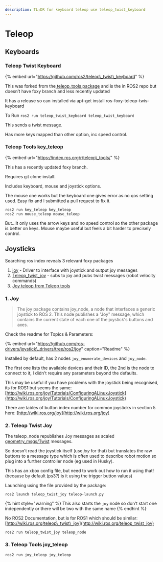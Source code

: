 ```yaml
---
description: TL;DR for keyboard teleop use teleop_twist_keyboard
---
```


# Teleop

## Keyboards

### Teleop Twist Keyboard

{% embed url="https://github.com/ros2/teleop\_twist\_keyboard" %}

This was forked from the[ teleop\_tools package](https://index.ros.org/r/teleop_tools/) and is the in ROS2 repo but doesn’t have foxy branch and less recently updated  

It has a release so can installed via apt-get install ros-foxy-teleop-twis-keyboard 

To Run  `ros2 run teleop_twist_keyboard teleop_twist_keyboard`

This sends a twist message.

Has more keys mapped than other option, inc speed control. 

### Teleop Tools key\_teleop

{% embed url="https://index.ros.org/r/teleop\_tools/" %}

This has a recently updated foxy branch.

Requires git clone install. 

Includes keyboard, mouse and joystick options.

The mouse one works but the keyboard one gives error as no qos setting used. Easy fix and I submitted a pull request to fix it.

```text
ros2 run key_teleop key_teleop
ros2 run mouse_teleop mouse_teleop
```

But...It only uses the arrow keys and no speed control so the other package is better on keys. Mouse maybe useful but feels a bit harder to precisely control. 

## Joysticks

Searching ros index reveals 3 relevant foxy packages

1. [joy](https://index.ros.org/p/joy/github-ros-drivers-joystick_drivers/#foxy) - Driver to interface with joystick and output joy messages
2. [Teleop\_twist\_joy](https://index.ros.org/p/teleop_twist_joy/github-ros2-teleop_twist_joy/#foxy) - subs to joy and pubs twist messages \(robot velocity commands\)
3. [Joy teleop from Teleop tools](https://index.ros.org/p/joy_teleop/github-pal-robotics-joy_teleop/#foxy)

### 1. Joy

> The joy package contains joy\_node, a node that interfaces a generic joystick to ROS 2. This node publishes a "Joy" message, which contains the current state of each one of the joystick's buttons and axes.

Check the readme for Topics & Parameters:

{% embed url="https://github.com/ros-drivers/joystick\_drivers/tree/ros2/joy" caption="Readme" %}

Installed by default, has 2 nodes `joy_enumerate_devices` and `joy_node`.

The first one lists the available devices and their ID, the 2nd is the node to connect to it, I didn't require any parameters beyond the defaults.

This may be useful if you have problems with the joystick being recognised, its for ROS1 but seems the same: [http://wiki.ros.org/joy/Tutorials/ConfiguringALinuxJoystick](http://wiki.ros.org/joy/Tutorials/ConfiguringALinuxJoystick)

There are tables of button index number for common joysticks in section 5 here: [http://wiki.ros.org/joy](http://wiki.ros.org/joy)



### 2. Teleop Twist Joy

The teleop\_node republishes Joy messages as scaled [geometry\_msgs/Twist](http://docs.ros.org/en/api/geometry_msgs/html/msg/Twist.html) messages.

So doesn't read the joystick itself \(use _joy_ for that\) but translates the raw buttons to a message type which is often used to describe robot motion so plug into a further controller node \(eg used in Husky\).

This has an xbox config file, but need to work out how to run it using that! \(because by default \(ps3?\) is it using the trigger button values\)

Launching using the file provided by the package:

```text
ros2 launch teleop_twist_joy teleop-launch.py
```

{% hint style="warning" %}
This also starts the `joy` node so don't start one independently or there will be two with the same name
{% endhint %}



No ROS2 Documentation, but is for ROS1 which should be similar: [http://wiki.ros.org/teleop\_twist\_joy](http://wiki.ros.org/teleop_twist_joy)

```text
ros2 run teleop_twist_joy teleop_node 
```

###  3. Teleop Tools joy\_teleop

```text
ros2 run joy_teleop joy_teleop
```

### 

